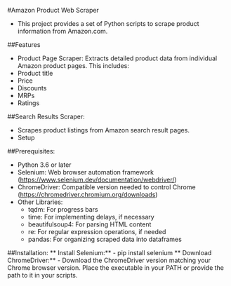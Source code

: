 #Amazon Product Web Scraper
  - This project provides a set of Python scripts to scrape product information from Amazon.com.

##Features
  - Product Page Scraper: Extracts detailed product data from individual Amazon product pages. This includes:
  - Product title
  - Price
  - Discounts
  - MRPs
  - Ratings

##Search Results Scraper:
  - Scrapes product listings from Amazon search result pages.
  - Setup

##Prerequisites:
  - Python 3.6 or later
  - Selenium: Web browser automation framework (https://www.selenium.dev/documentation/webdriver/)
  - ChromeDriver: Compatible version needed to control Chrome (https://chromedriver.chromium.org/downloads)
  - Other Libraries:
    - tqdm: For progress bars
    - time: For implementing delays, if necessary
    - beautifulsoup4: For parsing HTML content
    - re: For regular expression operations, if needed
    - pandas: For organizing scraped data into dataframes

##Installation:
**  Install Selenium:**
    - pip install selenium
**  Download ChromeDriver:**
    - Download the ChromeDriver version matching your Chrome browser version. Place the executable in your PATH or provide the path to it in your scripts.

